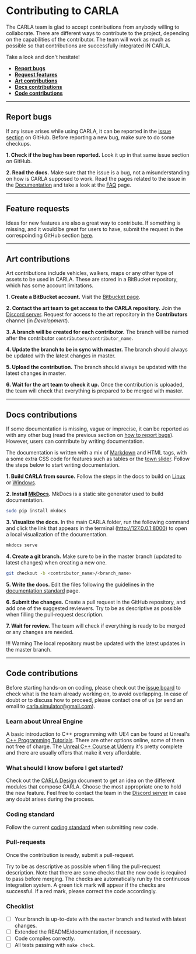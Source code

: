 # Contributing to CARLA

The CARLA team is glad to accept contributions from anybody willing to collaborate. There are different ways to contribute to the project, depending on the capabilities of the contributor. The team will work as much as possible so that contributions are successfully integrated iN CARLA.  

Take a look and don't hesitate!  

*   [__Report bugs__](#report-bugs)  
*   [__Request features__](#request-features)  
*   [__Art contributions__](#art-contributions)  
*   [__Docs contributions__](#docs-contributions)  
*   [__Code contributions__](#code-contributions)  

---
## Report bugs

If any issue arises while using CARLA, it can be reported in the [issue section][issueslink] on GitHub. Before reporting a new bug, make sure to do some checkups.  

__1. Check if the bug has been reported.__ Look it up in that same issue section on GitHub.  

__2. Read the docs.__ Make sure that the issue is a bug, not a misunderstanding on how is CARLA supposed to work. Read the pages related to the issue in the [Documentation][docslink] and take a look at the [FAQ][faqlink] page.

[issueslink]: https://github.com/carla-simulator/carla/issues
[docslink]: http://carla.readthedocs.io
[faqlink]: build_faq.md

---
## Feature requests

Ideas for new features are also a great way to contribute. If something is missing, and it would be great for users to have, submit the request in the correspoinding GitHub section [here][frlink].

[frlink]: https://github.com/carla-simulator/carla/issues?q=is%3Aissue+is%3Aopen+label%3A%22feature+request%22+sort%3Acomments-desc

---
## Art contributions

Art contributions include vehicles, walkers, maps or any other type of assets to be used in CARLA. These are stored in a BitBucket repository, which has some account limitations.  

__1. Create a BitBucket account.__ Visit the [Bitbucket page](https://bitbucket.org). 

__2. Contact the art team to get access to the CARLA repository.__ Join the [Discord server](https://discord.com/invite/8kqACuC). Request for access to the art repository in the __Contributors__ channel (in *Development*).  

__3. A branch will be created for each contributor.__ The branch will be named after the contributor `contributors/contributor_name`.  

__4. Update the branch to be in sync with master.__ The branch should always be updated with the latest changes in master.  

__5. Upload the contribution.__ The branch should always be updated with the latest changes in master.  

__6. Wait for the art team to check it up.__ Once the contribution is uploaded, the team will check that everything is prepared to be merged with master. 


---
## Docs contributions

If some documentation is missing, vague or imprecise, it can be reported as with any other bug (read the previous section on [how to report bugs](#report-bugs)). However, users can contribute by writing documentation.  

The documentation is written with a mix of [Markdown](https://www.markdownguide.org/) and HTML tags, with a some extra CSS code for features such as tables or the [town slider](https://carla.readthedocs.io/en/latest/core_map/#carla-maps). Follow the steps below to start writing documentation. 

__1. Build CARLA from source.__ Follow the steps in the docs to build on [Linux](build_linux.md) or [Windows](build_windows.md).  


__2. Install [MkDocs](http://www.mkdocs.org/).__ MkDocs is a static site generator used to build documentation. 

```sh
sudo pip install mkdocs
```

__3. Visualize the docs.__ In the main CARLA folder, run the following command and click the link that appears in the terminal (http://127.0.0.1:8000) to open a local visualization of the documentation.  

```sh
mkdocs serve
```
__4. Create a git branch.__ Make sure to be in the master branch (updated to latest changes) when creating a new one. 

```sh
git checkout -b <contributor_name>/<branch_name>
```

__5. Write the docs.__ Edit the files following the guidelines in the [documentation standard](cont_doc_standard.md) page.  

__6. Submit the changes.__ Create a pull request in the GitHub repository, and add one of the suggested reviewers. Try to be as descriptive as possible when filling the pull-request description.  

__7. Wait for review.__ The team will check if everything is ready to be merged or any changes are needed.  

!!! Warning
    The local repository must be updated with the latest updates in the master branch.  

---
## Code contributions

Before starting hands-on on coding, please check out the [issue board][issueboard] to check what is the team already working on, to avoid overlapping. In case of doubt or to discuss how to proceed, please contact one of us (or send an email to <carla.simulator@gmail.com>).

[issueboard]: https://github.com/carla-simulator/carla/issues

### Learn about Unreal Engine

A basic introduction to C++ programming with UE4 can be found at Unreal's [C++ Programming Tutorials][ue4tutorials]. There are other options online, some of them not free of charge. The [Unreal C++ Course at Udemy][ue4course] it's pretty complete and there are usually offers that make it very affordable.

[ue4tutorials]: https://docs.unrealengine.com/latest/INT/Programming/Tutorials/
[ue4course]: https://www.udemy.com/unrealcourse/

### What should I know before I get started?

Check out the [CARLA Design](index.md)<!-- @todo --> document to get an idea on the different modules that compose CARLA. Choose the most appropriate one
to hold the new feature. Feel free to contact the team in the [Discord server](https://discord.com/invite/8kqACuC) in case any doubt arises during the process.  

### Coding standard

Follow the current [coding standard](cont_coding_standard.md) when submitting new code.  

### Pull-requests

Once the contribution is ready, submit a pull-request.

Try to be as descriptive as possible when filling the pull-request description. Note that there are some checks that the new code is required to pass before merging. The checks are automatically run by the continuous integration system. A green tick mark will appear if the checks are successful. If a red mark, please correct the code accordingly.

### Checklist  

*   [ ] Your branch is up-to-date with the `master` branch and tested with latest changes.  
*   [ ] Extended the README/documentation, if necessary.  
*   [ ] Code compiles correctly.  
*   [ ] All tests passing with `make check`.  